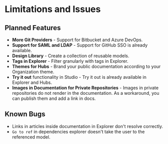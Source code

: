 # Limitations and Issues

## Planned Features
- **More Git Providers** - Support for Bitbucket and Azure DevOps.
- **Support for SAML and LDAP** - Support for GitHub SSO is already available. 
- **Design Library** - Create a collection of reusable models.
- **Tags in Explorer** - Filter granularly with tags in Explorer.
- **Themes for Hubs** - Brand your public documentation according to your Organization theme. 
- **Try it out** functionality in Studio - Try it out is already available in Explorer and Hubs. 
- **Images in Documentation for Private Repositories** - Images in private repositories do not render in the documentation. As a workaround, you can publish them and add a link in docs.  
## Known Bugs
- Links in articles inside documentation in Explorer don't resolve correctly.
- `Go to ref` in dependencies explorer doesn't take the user to the referenced model.